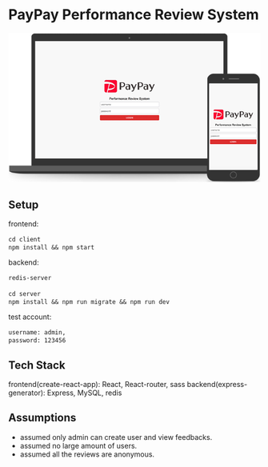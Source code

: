 # PayPay Performance Review System

![system](./system.png)

## Setup

frontend:

```
cd client
npm install && npm start
```

backend:

```
redis-server

cd server
npm install && npm run migrate && npm run dev
```

test account:

```
username: admin,
password: 123456
```

## Tech Stack

frontend(create-react-app): React, React-router, sass
backend(express-generator): Express, MySQL, redis

## Assumptions

- assumed only admin can create user and view feedbacks.
- assumed no large amount of users.
- assumed all the reviews are anonymous.
